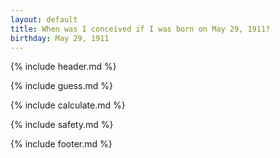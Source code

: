 ```yaml
---
layout: default
title: When was I conceived if I was born on May 29, 1911?
birthday: May 29, 1911
---
```


{% include header.md %}

{% include guess.md %}

{% include calculate.md %}

{% include safety.md %}

{% include footer.md %}




